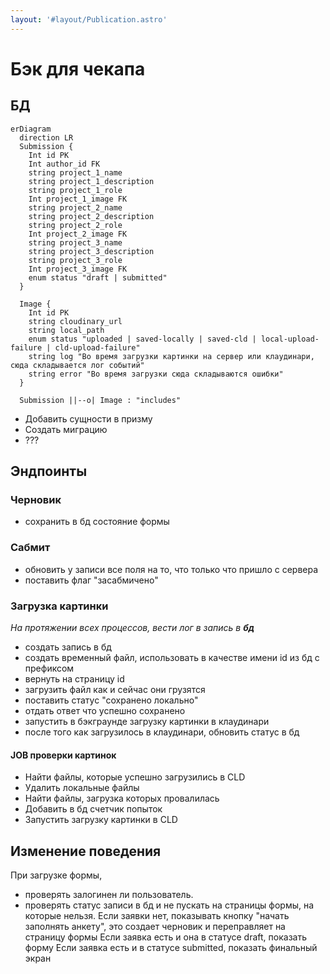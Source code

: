 ```yaml
---
layout: '#layout/Publication.astro'
---
```

# Бэк для чекапа

## БД
```mermaid
erDiagram
  direction LR
  Submission {
    Int id PK
    Int author_id FK
    string project_1_name
    string project_1_description
    string project_1_role
    Int project_1_image FK
    string project_2_name
    string project_2_description
    string project_2_role
    Int project_2_image FK
    string project_3_name
    string project_3_description
    string project_3_role
    Int project_3_image FK
    enum status "draft | submitted"
  }

  Image {
    Int id PK
    string cloudinary_url
    string local_path
    enum status "uploaded | saved-locally | saved-cld | local-upload-failure | cld-upload-failure"
    string log "Во время загрузки картинки на сервер или клаудинари, сюда складывается лог событий"
    string error "Во время загрузки сюда складываются ошибки"
  }

  Submission ||--o| Image : "includes"

```

- Добавить сущности в призму
- Создать миграцию
- ???

## Эндпоинты
### Черновик
- сохранить в бд состояние формы

### Сабмит
- обновить у записи все поля на то, что только что пришло с сервера
- поставить флаг "засабмичено"

### Загрузка картинки
*На протяжении всех процессов, вести лог в запись в **бд***

- создать запись в бд
- создать временный файл, использовать в качестве имени id из бд с префиксом
- вернуть на страницу id
- загрузить файл как и сейчас они грузятся
- поставить статус "сохранено локально"
- отдать ответ что успешно сохранено
- запустить в бэкграунде загрузку картинки в клаудинари
- после того как загрузилось в клаудинари, обновить статус в бд

#### JOB проверки картинок
- Найти файлы, которые успешно загрузились в CLD
- Удалить локальные файлы
- Найти файлы, загрузка которых провалилась
- Добавить в бд счетчик попыток
- Запустить загрузку картинки в CLD

## Изменение поведения
При загрузке формы,
- проверять залогинен ли пользователь.
- проверять статус записи в бд и не пускать на страницы формы, на которые нельзя.
Если заявки нет, показывать кнопку "начать заполнять анкету", это создает черновик и переправляет на страницу формы
Если заявка есть и она в статусе draft, показать форму
Если заявка есть и в статусе submitted, показать финальный экран
